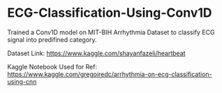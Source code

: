 # ECG-Classification-Using-Conv1D
Trained a Conv1D model on MIT-BIH Arrhythmia Dataset to classify ECG signal into predifined category.

Dataset Link: https://www.kaggle.com/shayanfazeli/heartbeat

Kaggle Notebook Used for Ref: https://www.kaggle.com/gregoiredc/arrhythmia-on-ecg-classification-using-cnn

